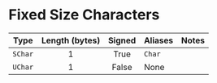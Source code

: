 # Fixed Size Characters

| Type | Length (bytes) | Signed | Aliases | Notes |
|---|:-:|:-:|---|---|
|`SChar`|1|True|`Char`||
|`UChar`|1|False|None||
